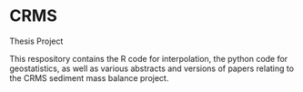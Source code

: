 # CRMS
Thesis Project

This respository contains the R code for interpolation, the python code for geostatistics, as well as various abstracts and versions of papers relating to the CRMS sediment mass balance project.
